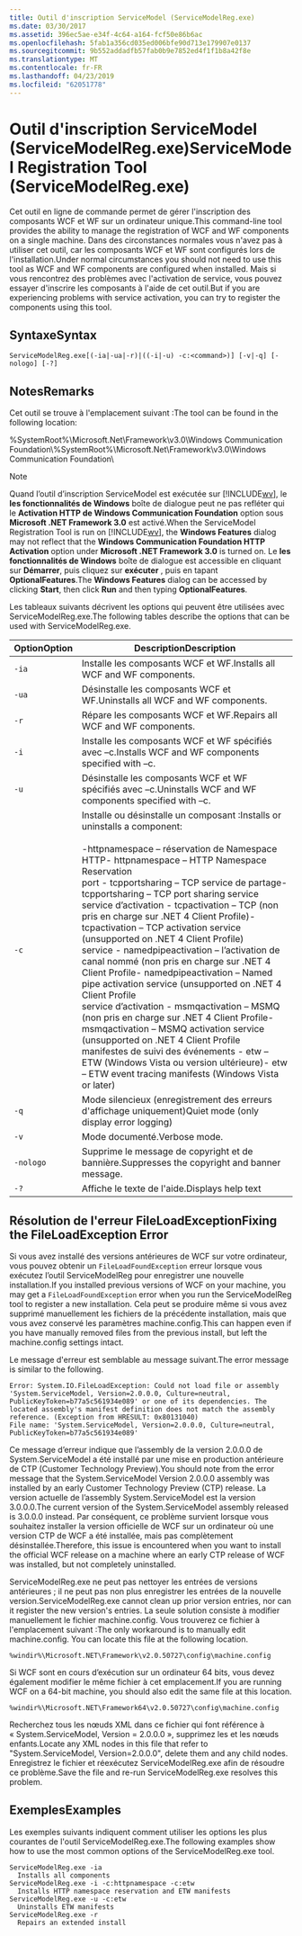 ```yaml
---
title: Outil d'inscription ServiceModel (ServiceModelReg.exe)
ms.date: 03/30/2017
ms.assetid: 396ec5ae-e34f-4c64-a164-fcf50e86b6ac
ms.openlocfilehash: 5fab1a356cd035ed006bfe90d713e179907e0137
ms.sourcegitcommit: 9b552addadfb57fab0b9e7852ed4f1f1b8a42f8e
ms.translationtype: MT
ms.contentlocale: fr-FR
ms.lasthandoff: 04/23/2019
ms.locfileid: "62051778"
---
```

# <a name="servicemodel-registration-tool-servicemodelregexe"></a><span data-ttu-id="09054-102">Outil d'inscription ServiceModel (ServiceModelReg.exe)</span><span class="sxs-lookup"><span data-stu-id="09054-102">ServiceModel Registration Tool (ServiceModelReg.exe)</span></span>
<span data-ttu-id="09054-103">Cet outil en ligne de commande permet de gérer l'inscription des composants WCF et WF sur un ordinateur unique.</span><span class="sxs-lookup"><span data-stu-id="09054-103">This command-line tool provides the ability to manage the registration of WCF and WF components on a single machine.</span></span> <span data-ttu-id="09054-104">Dans des circonstances normales vous n'avez pas à utiliser cet outil, car les composants WCF et WF sont configurés lors de l'installation.</span><span class="sxs-lookup"><span data-stu-id="09054-104">Under normal circumstances you should not need to use this tool as WCF and WF components are configured when installed.</span></span> <span data-ttu-id="09054-105">Mais si vous rencontrez des problèmes avec l'activation de service, vous pouvez essayer d'inscrire les composants à l'aide de cet outil.</span><span class="sxs-lookup"><span data-stu-id="09054-105">But if you are experiencing problems with service activation, you can try to register the components using this tool.</span></span>  
  
## <a name="syntax"></a><span data-ttu-id="09054-106">Syntaxe</span><span class="sxs-lookup"><span data-stu-id="09054-106">Syntax</span></span>  
  
```  
ServiceModelReg.exe[(-ia|-ua|-r)|((-i|-u) -c:<command>)] [-v|-q] [-nologo] [-?]  
```  
  
## <a name="remarks"></a><span data-ttu-id="09054-107">Notes</span><span class="sxs-lookup"><span data-stu-id="09054-107">Remarks</span></span>  
 <span data-ttu-id="09054-108">Cet outil se trouve à l'emplacement suivant :</span><span class="sxs-lookup"><span data-stu-id="09054-108">The tool can be found in the following location:</span></span>  
  
 <span data-ttu-id="09054-109">%SystemRoot%\Microsoft.Net\Framework\v3.0\Windows Communication Foundation\\</span><span class="sxs-lookup"><span data-stu-id="09054-109">%SystemRoot%\Microsoft.Net\Framework\v3.0\Windows Communication Foundation\\</span></span>  
  
> [!NOTE]
>  <span data-ttu-id="09054-110">Quand l’outil d’inscription ServiceModel est exécutée sur [!INCLUDE[wv](../../../includes/wv-md.md)], le **les fonctionnalités de Windows** boîte de dialogue peut ne pas refléter qui le **Activation HTTP de Windows Communication Foundation** option sous **Microsoft .NET Framework 3.0** est activé.</span><span class="sxs-lookup"><span data-stu-id="09054-110">When the ServiceModel Registration Tool is run on [!INCLUDE[wv](../../../includes/wv-md.md)], the **Windows Features** dialog may not reflect that the **Windows Communication Foundation HTTP Activation** option under **Microsoft .NET Framework 3.0** is turned on.</span></span> <span data-ttu-id="09054-111">Le **les fonctionnalités de Windows** boîte de dialogue est accessible en cliquant sur **Démarrer**, puis cliquez sur **exécuter** , puis en tapant **OptionalFeatures**.</span><span class="sxs-lookup"><span data-stu-id="09054-111">The **Windows Features** dialog can be accessed by clicking **Start**, then click **Run** and then typing **OptionalFeatures**.</span></span>  
  
 <span data-ttu-id="09054-112">Les tableaux suivants décrivent les options qui peuvent être utilisées avec ServiceModelReg.exe.</span><span class="sxs-lookup"><span data-stu-id="09054-112">The following tables describe the options that can be used with ServiceModelReg.exe.</span></span>  
  
|<span data-ttu-id="09054-113">Option</span><span class="sxs-lookup"><span data-stu-id="09054-113">Option</span></span>|<span data-ttu-id="09054-114">Description</span><span class="sxs-lookup"><span data-stu-id="09054-114">Description</span></span>|  
|------------|-----------------|  
|`-ia`|<span data-ttu-id="09054-115">Installe les composants WCF et WF.</span><span class="sxs-lookup"><span data-stu-id="09054-115">Installs all WCF and WF components.</span></span>|  
|`-ua`|<span data-ttu-id="09054-116">Désinstalle les composants WCF et WF.</span><span class="sxs-lookup"><span data-stu-id="09054-116">Uninstalls all WCF and WF components.</span></span>|  
|`-r`|<span data-ttu-id="09054-117">Répare les composants WCF et WF.</span><span class="sxs-lookup"><span data-stu-id="09054-117">Repairs all WCF and WF components.</span></span>|  
|`-i`|<span data-ttu-id="09054-118">Installe les composants WCF et WF spécifiés avec –c.</span><span class="sxs-lookup"><span data-stu-id="09054-118">Installs WCF and WF components specified with –c.</span></span>|  
|`-u`|<span data-ttu-id="09054-119">Désinstalle les composants WCF et WF spécifiés avec –c.</span><span class="sxs-lookup"><span data-stu-id="09054-119">Uninstalls WCF and WF components specified with –c.</span></span>|  
|`-c`|<span data-ttu-id="09054-120">Installe ou désinstalle un composant :</span><span class="sxs-lookup"><span data-stu-id="09054-120">Installs or uninstalls a component:</span></span><br /><br /> <span data-ttu-id="09054-121">-httpnamespace – réservation de Namespace HTTP</span><span class="sxs-lookup"><span data-stu-id="09054-121">-   httpnamespace – HTTP Namespace Reservation</span></span><br /><span data-ttu-id="09054-122">port - tcpportsharing – TCP service de partage</span><span class="sxs-lookup"><span data-stu-id="09054-122">-   tcpportsharing – TCP port sharing service</span></span><br /><span data-ttu-id="09054-123">service d’activation - tcpactivation – TCP (non pris en charge sur .NET 4 Client Profile)</span><span class="sxs-lookup"><span data-stu-id="09054-123">-   tcpactivation – TCP activation service (unsupported on .NET 4 Client Profile)</span></span><br /><span data-ttu-id="09054-124">service - namedpipeactivation – l’activation de canal nommé (non pris en charge sur .NET 4 Client Profile</span><span class="sxs-lookup"><span data-stu-id="09054-124">-   namedpipeactivation – Named pipe activation service (unsupported on .NET 4 Client Profile</span></span><br /><span data-ttu-id="09054-125">service d’activation - msmqactivation – MSMQ (non pris en charge sur .NET 4 Client Profile</span><span class="sxs-lookup"><span data-stu-id="09054-125">-   msmqactivation – MSMQ activation service (unsupported on .NET 4 Client Profile</span></span><br /><span data-ttu-id="09054-126">manifestes de suivi des événements - etw – ETW (Windows Vista ou version ultérieure)</span><span class="sxs-lookup"><span data-stu-id="09054-126">-   etw – ETW event tracing manifests (Windows Vista or later)</span></span>|  
|`-q`|<span data-ttu-id="09054-127">Mode silencieux (enregistrement des erreurs d'affichage uniquement)</span><span class="sxs-lookup"><span data-stu-id="09054-127">Quiet mode (only display error logging)</span></span>|  
|`-v`|<span data-ttu-id="09054-128">Mode documenté.</span><span class="sxs-lookup"><span data-stu-id="09054-128">Verbose mode.</span></span>|  
|`-nologo`|<span data-ttu-id="09054-129">Supprime le message de copyright et de bannière.</span><span class="sxs-lookup"><span data-stu-id="09054-129">Suppresses the copyright and banner message.</span></span>|  
|`-?`|<span data-ttu-id="09054-130">Affiche le texte de l'aide.</span><span class="sxs-lookup"><span data-stu-id="09054-130">Displays help text</span></span>|  
  
## <a name="fixing-the-fileloadexception-error"></a><span data-ttu-id="09054-131">Résolution de l'erreur FileLoadException</span><span class="sxs-lookup"><span data-stu-id="09054-131">Fixing the FileLoadException Error</span></span>  
 <span data-ttu-id="09054-132">Si vous avez installé des versions antérieures de WCF sur votre ordinateur, vous pouvez obtenir un `FileLoadFoundException` erreur lorsque vous exécutez l’outil ServiceModelReg pour enregistrer une nouvelle installation.</span><span class="sxs-lookup"><span data-stu-id="09054-132">If you installed previous versions of WCF on your machine, you may get a `FileLoadFoundException` error when you run the ServiceModelReg tool to register a new installation.</span></span> <span data-ttu-id="09054-133">Cela peut se produire même si vous avez supprimé manuellement les fichiers de la précédente installation, mais que vous avez conservé les paramètres machine.config.</span><span class="sxs-lookup"><span data-stu-id="09054-133">This can happen even if you have manually removed files from the previous install, but left the machine.config settings intact.</span></span>  
  
 <span data-ttu-id="09054-134">Le message d'erreur est semblable au message suivant.</span><span class="sxs-lookup"><span data-stu-id="09054-134">The error message is similar to the following.</span></span>  
  
```  
Error: System.IO.FileLoadException: Could not load file or assembly 'System.ServiceModel, Version=2.0.0.0, Culture=neutral, PublicKeyToken=b77a5c561934e089' or one of its dependencies. The located assembly's manifest definition does not match the assembly reference. (Exception from HRESULT: 0x80131040)  
File name: 'System.ServiceModel, Version=2.0.0.0, Culture=neutral, PublicKeyToken=b77a5c561934e089'  
```  
  
 <span data-ttu-id="09054-135">Ce message d’erreur indique que l’assembly de la version 2.0.0.0 de System.ServiceModel a été installé par une mise en production antérieure de CTP (Customer Technology Preview).</span><span class="sxs-lookup"><span data-stu-id="09054-135">You should note from the error message that the System.ServiceModel Version 2.0.0.0 assembly was installed by an early Customer Technology Preview (CTP) release.</span></span> <span data-ttu-id="09054-136">La version actuelle de l’assembly System.ServiceModel est la version 3.0.0.0.</span><span class="sxs-lookup"><span data-stu-id="09054-136">The current version of the System.ServiceModel assembly released is 3.0.0.0 instead.</span></span> <span data-ttu-id="09054-137">Par conséquent, ce problème survient lorsque vous souhaitez installer la version officielle de WCF sur un ordinateur où une version CTP de WCF a été installée, mais pas complètement désinstallée.</span><span class="sxs-lookup"><span data-stu-id="09054-137">Therefore, this issue is encountered when you want to install the official WCF release on a machine where an early CTP release of WCF was installed, but not completely uninstalled.</span></span>  
  
 <span data-ttu-id="09054-138">ServiceModelReg.exe ne peut pas nettoyer les entrées de versions antérieures ; il ne peut pas non plus enregistrer les entrées de la nouvelle version.</span><span class="sxs-lookup"><span data-stu-id="09054-138">ServiceModelReg.exe cannot clean up prior version entries, nor can it register the new version's entries.</span></span> <span data-ttu-id="09054-139">La seule solution consiste à modifier manuellement le fichier machine.config. Vous trouverez ce fichier à l'emplacement suivant :</span><span class="sxs-lookup"><span data-stu-id="09054-139">The only workaround is to manually edit machine.config. You can locate this file at the following location.</span></span>  
  
```  
%windir%\Microsoft.NET\Framework\v2.0.50727\config\machine.config   
```  
  
 <span data-ttu-id="09054-140">Si WCF sont en cours d’exécution sur un ordinateur 64 bits, vous devez également modifier le même fichier à cet emplacement.</span><span class="sxs-lookup"><span data-stu-id="09054-140">If you are running WCF on a 64-bit machine, you should also edit the same file at this location.</span></span>  
  
```  
%windir%\Microsoft.NET\Framework64\v2.0.50727\config\machine.config   
```  
  
 <span data-ttu-id="09054-141">Recherchez tous les nœuds XML dans ce fichier qui font référence à « System.ServiceModel, Version = 2.0.0.0 », supprimez les et les nœuds enfants.</span><span class="sxs-lookup"><span data-stu-id="09054-141">Locate any XML nodes in this file that refer to "System.ServiceModel, Version=2.0.0.0", delete them and any child nodes.</span></span> <span data-ttu-id="09054-142">Enregistrez le fichier et réexécutez ServiceModelReg.exe afin de résoudre ce problème.</span><span class="sxs-lookup"><span data-stu-id="09054-142">Save the file and re-run ServiceModelReg.exe resolves this problem.</span></span>  
  
## <a name="examples"></a><span data-ttu-id="09054-143">Exemples</span><span class="sxs-lookup"><span data-stu-id="09054-143">Examples</span></span>  
 <span data-ttu-id="09054-144">Les exemples suivants indiquent comment utiliser les options les plus courantes de l'outil ServiceModelReg.exe.</span><span class="sxs-lookup"><span data-stu-id="09054-144">The following examples show how to use the most common options of the ServiceModelReg.exe tool.</span></span>  
  
```  
ServiceModelReg.exe -ia  
  Installs all components  
ServiceModelReg.exe -i -c:httpnamespace -c:etw  
  Installs HTTP namespace reservation and ETW manifests  
ServiceModelReg.exe -u -c:etw  
  Uninstalls ETW manifests  
ServiceModelReg.exe -r  
  Repairs an extended install  
```
